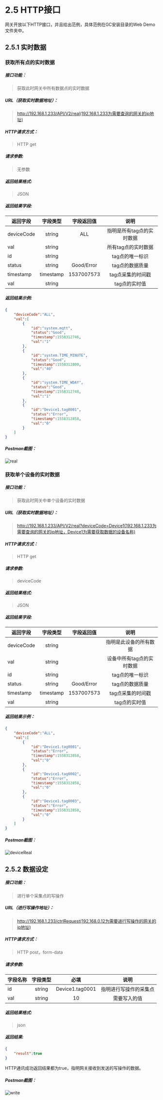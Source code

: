 # 2.5 HTTP接口

网关开放以下HTTP接口，并且给出范例，具体范例在GC安装目录的Web Demo文件夹中。



## 2.5.1 实时数据

### 获取所有点的实时数据

##### 接口功能：

> 获取此时网关中所有数据点的实时数据

##### URL（获取实时数据地址）：

> http://192.168.1.233/API/V2/real(192.168.1.233为需要查询的网关的ip地址)

##### HTTP请求方式：

> HTTP get

##### 请求参数:

> 无参数

##### 返回结果格式:

> JSON

##### 返回结果字段:

| 返回字段   | 字段类型  | 字段返回值 |           说明            |
| ---------- | :-------: | :--------: | :-----------------------: |
| deviceCode |  string   |    ALL     | 指明是所有tag点的实时数据 |
| val        |  string   |            |    所有tag点的实时数据    |
| id         |  string   |            |      tag点的唯一标识      |
| status     |  string   | Good/Error |      tag点的数据质量      |
| timestamp  | timestamp | 1537007573 |     tag点采集的时间戳     |
| val        |  string   |            |       tag点的实时值       |

##### 返回结果示例:

```json
{
    "deviceCode":"ALL",
    "val":[
        {
            "id":"system.mqtt",
            "status":"Good",
            "timestamp":1558312746,
            "val":"1"
        },
        {
            "id":"system.TIME_MINUTE",
            "status":"Good",
            "timestamp":1558312800,
            "val":"40"
        },
        {
            "id":"system.TIME_WDAY",
            "status":"Good",
            "timestamp":1558312748,
            "val":"1"
        },
        {
            "id":"Device1.tag0001",
            "status":"Error",
            "timestamp":1558312858,
            "val":"0"
        }
    ]
}
```



##### Postman截图：

![real](assets/real.png)



### 获取单个设备的实时数据

##### 接口功能：

> 获取此时网关中单个设备的实时数据

##### URL（获取实时数据地址）：

> http://192.168.1.233/API/V2/real?deviceCode=Device1(192.168.1.233为需要查询的网关的ip地址，Device1为需要获取数据的设备名称)

##### HTTP请求方式：

> HTTP get

##### 请求参数:

> deviceCode

##### 返回结果格式:

> JSON

##### 返回结果字段:

| 返回字段   | 字段类型  | 字段返回值 |           说明            |
| ---------- | :-------: | :--------: | :-----------------------: |
| deviceCode |  string   |            |  指明是此设备的所有数据   |
| val        |  string   |            | 设备中所有tag点的实时数据 |
| id         |  string   |            |      tag点的唯一标识      |
| status     |  string   | Good/Error |      tag点的数据质量      |
| timestamp  | timestamp | 1537007573 |     tag点采集的时间戳     |
| val        |  string   |            |       tag点的实时值       |

##### 返回结果示例：

```json
{
    "deviceCode":"ALL",
    "val":[
        {
            "id":"Device1.tag0001",
            "status":"Error",
            "timestamp":1558312858,
            "val":"0"
        },
        {
            "id":"Device1.tag0002",
            "status":"Error",
            "timestamp":1558312858,
            "val":"0"
        },
        {
            "id":"Device1.tag0003",
            "status":"Error",
            "timestamp":1558312858,
            "val":"0"
        }
    ]
}
```



##### Postman截图：

![deviceReal](assets/deviceReal.png)



## 2.5.2 数据设定

##### 接口功能：

> 进行单个采集点的写操作

##### URL（进行写操作地址）：

> http://192.168.1.233/ctrlRequest(192.168.0.12为需要进行写操作的网关的ip地址)

##### HTTP请求方式：

> HTTP post，form-data

##### 请求参数:

| 字段名称 | 字段类型 |      必填       |          说明          |
| -------- | :------: | :-------------: | :--------------------: |
| id       |  string  | Device1.tag0001 | 指明进行写操作的采集点 |
| val      |  string  |       10        |      需要写入的值      |

##### 返回结果格式:

> json

##### 返回结果:

```json
{
    "result":true
}
```

HTTP通讯成功返回结果都为true，指明网关接收到发送的写操作的数据。



##### Postman截图：

![write](assets/write.png)



